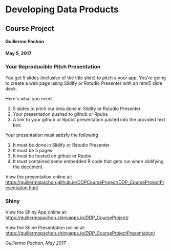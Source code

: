 # Developing Data Products

## Course Project

#### Guillermo Pachón
#### May 5, 2017

### Your Reproducible Pitch Presentation

You get 5 slides (inclusive of the title slide) to pitch a your app. You're going to create a web page using Slidify or Rstudio Presenter with an html5 slide deck.

Here's what you need

1. 5 slides to pitch our idea done in Slidify or Rstudio Presenter
2. Your presentation pushed to github or Rpubs
3. A link to your github or Rpubs presentation pasted into the provided text box

Your presentation must satisfy the following

1. It must be done in Slidify or Rstudio Presenter
2. It must be 5 pages
3. It must be hosted on github or Rpubs
4. It must contained some embedded R code that gets run when slidifying the document

View the presentation online at: https://guillermopachon.github.io/DDPCourseProject/DDP_CourseProjectPresentation.html

### Shiny

View the Shiny App online at: https://guillermopachon.shinyapps.io/DDP_CourseProject/

View the Shine Presentation online at: https://guillermopachon.shinyapps.io/DDP_CourseProjectPresentation/

*Guillermo Pachon, May 2017*

